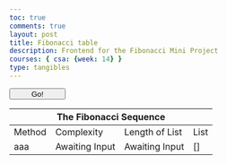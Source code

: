 ```yaml
---
toc: true
comments: true
layout: post
title: Fibonacci table
description: Frontend for the Fibonacci Mini Project
courses: { csa: {week: 14} }
type: tangibles
---
```


<head></head>
<body>
    <button class="Go" id="fibo-button" style="height:20px;width:100px">Go!</button>
    <table>
        <thead>
        <tr>
            <th colspan=4>The Fibonacci Sequence</th>
        </tr>
        </thead>
        <tbody>
            <tr>
                <td>Method</td>
                <td>Complexity</td>
                <td>Length of List</td>
                <td>List</td>
            </tr>
            <tr>
                <td>aaa</td>
                <td>Awaiting Input</td>
                <td>Awaiting Input</td>
                <td>[]</td>
            </tr>
        </tbody>
    </table>
</body>